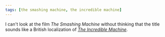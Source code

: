 ```yaml
---
tags: [the smashing machine, the incredible machine]
---
```


I can't look at the film *The Smashing Machine* without thinking that the title
sounds like a British localization of [*The Incredible
Machine*](https://backloggd.com/games/the-incredible-machine/).
